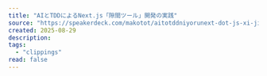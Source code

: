 ```yaml
---
title: "AIとTDDによるNext.js「隙間ツール」開発の実践"
source: "https://speakerdeck.com/makotot/aitotddniyorunext-dot-js-xi-jian-turu-kai-fa-noshi-jian"
created: 2025-08-29
description:
tags:
  - "clippings"
read: false
---
```

